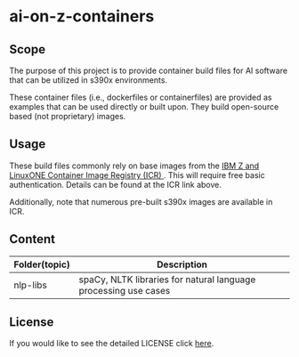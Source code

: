<!-- This should be the location of the title of the repository, normally the short name -->
# ai-on-z-containers

## Scope

The purpose of this project is to provide container build files for AI software that can be utilized in s390x 
environments.

These container files (i.e., dockerfiles or containerfiles) are provided as examples that can be used directly 
or built upon. They build open-source based (not proprietary) images. 

## Usage
These build files commonly rely on base images from the [IBM Z and LinuxONE Container Image Registry (ICR) ](https://ibm.github.io/ibm-z-oss-hub/main/main.html). 
This will require free basic authentication. Details can be found at the ICR link above.

Additionally, note that numerous pre-built s390x images are available in ICR.

## Content

| Folder(topic) | Description   |
| ------------- | ------------- |
| nlp-libs     | spaCy, NLTK libraries for natural language processing use cases |


## License
If you would like to see the detailed LICENSE click [here](LICENSE).